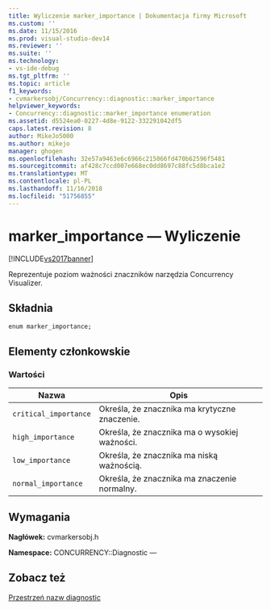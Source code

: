 ```yaml
---
title: Wyliczenie marker_importance | Dokumentacja firmy Microsoft
ms.custom: ''
ms.date: 11/15/2016
ms.prod: visual-studio-dev14
ms.reviewer: ''
ms.suite: ''
ms.technology:
- vs-ide-debug
ms.tgt_pltfrm: ''
ms.topic: article
f1_keywords:
- cvmarkersobj/Concurrency::diagnostic::marker_importance
helpviewer_keywords:
- Concurrency::diagnostic::marker_importance enumeration
ms.assetid: d5524ea0-0227-4d8e-9122-332291042df5
caps.latest.revision: 8
author: MikeJo5000
ms.author: mikejo
manager: ghogen
ms.openlocfilehash: 32e57a9463e6c6966c215066fd470b62596f5481
ms.sourcegitcommit: af428c7ccd007e668ec0dd8697c88fc5d8bca1e2
ms.translationtype: MT
ms.contentlocale: pl-PL
ms.lasthandoff: 11/16/2018
ms.locfileid: "51756855"
---
```

# <a name="markerimportance-enumeration"></a>marker_importance — Wyliczenie
[!INCLUDE[vs2017banner](../includes/vs2017banner.md)]

Reprezentuje poziom ważności znaczników narzędzia Concurrency Visualizer.  
  
## <a name="syntax"></a>Składnia  
  
```  
enum marker_importance;  
```  
  
## <a name="members"></a>Elementy członkowskie  
  
### <a name="values"></a>Wartości  
  
|Nazwa|Opis|  
|----------|-----------------|  
|`critical_importance`|Określa, że znacznika ma krytyczne znaczenie.|  
|`high_importance`|Określa, że znacznika ma o wysokiej ważności.|  
|`low_importance`|Określa, że znacznika ma niską ważnością.|  
|`normal_importance`|Określa, że znacznika ma znaczenie normalny.|  
  
## <a name="requirements"></a>Wymagania  
 **Nagłówek:** cvmarkersobj.h  
  
 **Namespace:** CONCURRENCY::Diagnostic —  
  
## <a name="see-also"></a>Zobacz też  
 [Przestrzeń nazw diagnostic](../profiling/diagnostic-namespace.md)



